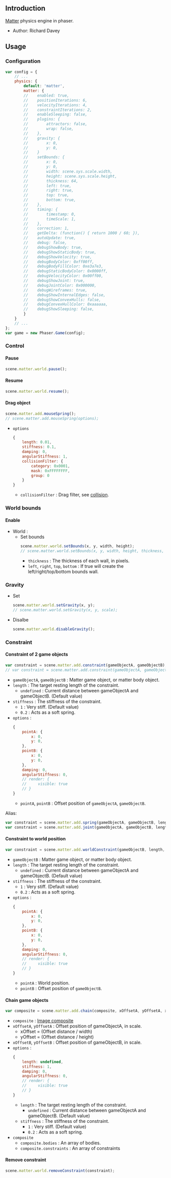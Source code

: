 ## Introduction

[Matter](http://brm.io/matter-js/) physics engine in phaser.

- Author: Richard Davey

## Usage

### Configuration

```javascript
var config = {
    // ...
    physics: {
        default: 'matter',
        matter: {
        //    enabled: true,
        //    positionIterations: 6,
        //    velocityIterations: 4,
        //    constraintIterations: 2,
        //    enableSleeping: false,
        //    plugins: {
        //        attractors: false,
        //        wrap: false,
        //    },
        //    gravity: {
        //        x: 0,
        //        y: 0,
        //    }
        //    setBounds: {
        //        x: 0,
        //        y: 0,
        //        width: scene.sys.scale.width,
        //        height: scene.sys.scale.height,
        //        thickness: 64,
        //        left: true,
        //        right: true,
        //        top: true,
        //        bottom: true,
        //    },
        //    timing: {
        //        timestamp: 0,
        //        timeScale: 1,
        //    },
        //    correction: 1,
        //    getDelta: (function() { return 1000 / 60; }),
        //    autoUpdate: true,
        //    debug: false,
        //    debugShowBody: true,
        //    debugShowStaticBody: true,
        //    debugShowVelocity: true,
        //    debugBodyColor: 0xff00ff,
        //    debugBodyFillColor: 0xe3a7e3,
        //    debugStaticBodyColor: 0x0000ff,
        //    debugVelocityColor: 0x00ff00,
        //    debugShowJoint: true,
        //    debugJointColor: 0x000000,
        //    debugWireframes: true,
        //    debugShowInternalEdges: false,
        //    debugShowConvexHulls: false,
        //    debugConvexHullColor: 0xaaaaaa,
        //    debugShowSleeping: false,
        }
    }
    // ...
};
var game = new Phaser.Game(config);
```

### Control

#### Pause

```javascript
scene.matter.world.pause();
```

#### Resume

```javascript
scene.matter.world.resume();
```

#### Drag object

```javascript
scene.matter.add.mouseSpring();
// scene.matter.add.mouseSpring(options);
```

- `options`
    ```javascript
    {
        length: 0.01,
        stiffness: 0.1,
        damping: 0,
        angularStiffness: 1,
        collisionFilter: {
            category: 0x0001,
            mask: 0xFFFFFFFF,
            group: 0
        }
    }
    ```
    - `collisionFilter` : Drag filter, see [collision](matterjs-gameobject.md#collision).

### World bounds

#### Enable

- World :
    - Set bounds
        ```javascript
        scene.matter.world.setBounds(x, y, width, height);
        // scene.matter.world.setBounds(x, y, width, height, thickness, left, right, top, bottom);
        ```
        - `thickness` : The thickness of each wall, in pixels.
        - `left`, `right`, `top`, `bottom` : If true will create the left/right/top/bottom bounds wall.

### Gravity

- Set
    ```javascript
    scene.matter.world.setGravity(x, y);
    // scene.matter.world.setGravity(x, y, scale);
    ```
- Disalbe
    ```javascript
    scene.matter.world.disableGravity();
    ```

### Constraint

#### Constraint of 2 game objects

```javascript
var constraint = scene.matter.add.constraint(gameObjectA, gameObjectB);
// var constraint = scene.matter.add.constraint(gameObjectA, gameObjectB, length, stiffness, options);
```

- `gameObjectA`, `gameObjectB` : Matter game object, or matter body object.
- `length` : The target resting length of the constraint.
    - `undefined` : Current distance between gameObjectA and gameObjectB. (Default value)
- `stiffness` : The stiffness of the constraint.
    - `1` : Very stiff. (Default value)
    - `0.2` : Acts as a soft spring.
- `options` :
    ```javascript
    {
        pointA: {
            x: 0,
            y: 0,
        },
        pointB: {
            x: 0,
            y: 0,
        },
        damping: 0,
        angularStiffness: 0,
        // render: {
        //     visible: true
        // }
    }
    ```
    - `pointA`, `pointB` : Offset position of `gameObjectA`, `gameObjectB`.

Alias:

```javascript
var constraint = scene.matter.add.spring(gameObjectA, gameObjectB, length, stiffness, options);
var constraint = scene.matter.add.joint(gameObjectA, gameObjectB, length, stiffness, options);
```

#### Constraint to world position

```javascript
var constraint = scene.matter.add.worldConstraint(gameObjectB, length, stiffness, options);
```

- `gameObjectB` : Matter game object, or matter body object.
- `length` : The target resting length of the constraint.
    - `undefined` : Current distance between gameObjectA and gameObjectB. (Default value)
- `stiffness` : The stiffness of the constraint.
    - `1` : Very stiff. (Default value)
    - `0.2` : Acts as a soft spring.
- `options` :
    ```javascript
    {
        pointA: {
            x: 0,
            y: 0,
        },
        pointB: {
            x: 0,
            y: 0,
        },
        damping: 0,
        angularStiffness: 0,
        // render: {
        //     visible: true
        // }
    }
    ```
    - `pointA` : World position.
    - `pointB` : Offset position of `gameObjectB`.

#### Chain game objects

```javascript
var composite = scene.matter.add.chain(composite, xOffsetA, yOffsetA, xOffsetB, yOffsetB, options);
```

- `composite` : [Image composite](matterjs-gameobject.md#image-composite)
- `xOffsetA`, `yOffsetA` : Offset position of gameObjectA, in scale.
    - xOffset = (Offset distance / width)
    - yOffset = (Offset distance / height)
- `xOffsetB`, `yOffsetB` : Offset position of gameObjectB, in scale.
- `options` : 
    ```javascript
    {
        length: undefined,
        stiffness: 1,
        damping: 0,
        angularStiffness: 0,
        // render: {
        //     visible: true
        // }
    }
    ```
    - `length` : The target resting length of the constraint.
        - `undefined` : Current distance between gameObjectA and gameObjectB. (Default value)
    - `stiffness` : The stiffness of the constraint.
        - `1` : Very stiff. (Default value)
        - `0.2` : Acts as a soft spring.
- `composite`
    - `composite.bodies` : An array of bodies.
    - `composite.constraints` : An array of constraints

#### Remove constraint

```javascript
scene.matter.world.removeConstraint(constraint);
```

